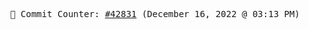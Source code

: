 <p align="center">
    <samp>
        📮 Commit Counter: <a href="https://github.com/Javascript-void0/Javascript-void0/commits/main">#42831</a> (December 16, 2022 @ 03:13 PM)
    </samp>
</p>
